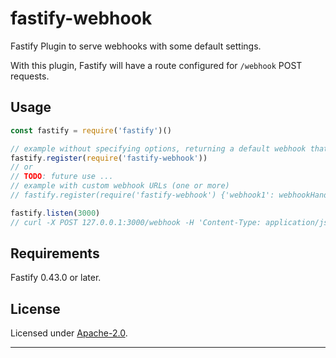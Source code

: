 # fastify-webhook
Fastify Plugin to serve webhooks with some default settings.

With this plugin, Fastify will have a route configured for `/webhook` POST requests.


## Usage

```js
const fastify = require('fastify')()

// example without specifying options, returning a default webhook that only dump the POST request
fastify.register(require('fastify-webhook'))
// or
// TODO: future use ...
// example with custom webhook URLs (one or more)
// fastify.register(require('fastify-webhook') {'webhook1': webhookHandler1, 'webhook2': webhookHandler2})

fastify.listen(3000)
// curl -X POST 127.0.0.1:3000/webhook -H 'Content-Type: application/json' -d '{"payload":"test"}' => returning a JSON dump of the given data, and no thrown error
```

## Requirements

Fastify 0.43.0 or later.


## License

Licensed under [Apache-2.0](./LICENSE).

----
